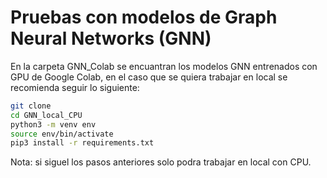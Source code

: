 # Pruebas con modelos de Graph Neural Networks (GNN)

En la carpeta GNN_Colab se encuantran los modelos GNN entrenados con GPU de Google Colab, en el caso que se quiera trabajar en local se recomienda seguir lo siguiente:

```sh
git clone
cd GNN_local_CPU
python3 -m venv env
source env/bin/activate
pip3 install -r requirements.txt
```
Nota: si siguel los pasos anteriores solo podra trabajar en local con CPU.